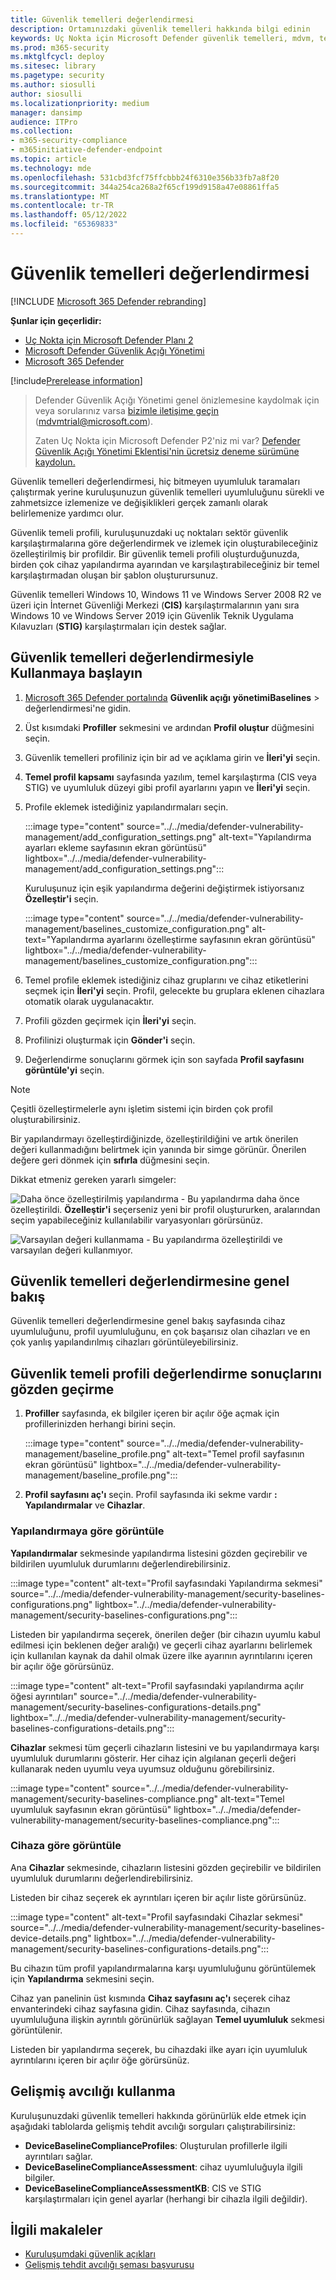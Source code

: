 ```yaml
---
title: Güvenlik temelleri değerlendirmesi
description: Ortamınızdaki güvenlik temelleri hakkında bilgi edinin
keywords: Uç Nokta için Microsoft Defender güvenlik temelleri, mdvm, tehdit & güvenlik açığı yönetimi
ms.prod: m365-security
ms.mktglfcycl: deploy
ms.sitesec: library
ms.pagetype: security
ms.author: siosulli
author: siosulli
ms.localizationpriority: medium
manager: dansimp
audience: ITPro
ms.collection:
- m365-security-compliance
- m365initiative-defender-endpoint
ms.topic: article
ms.technology: mde
ms.openlocfilehash: 531cbd3fcf75ffcbbb24f6310e356b33fb7a8f20
ms.sourcegitcommit: 344a254ca268a2f65cf199d9158a47e08861ffa5
ms.translationtype: MT
ms.contentlocale: tr-TR
ms.lasthandoff: 05/12/2022
ms.locfileid: "65369833"
---
```

# <a name="security-baselines-assessment"></a>Güvenlik temelleri değerlendirmesi

[!INCLUDE [Microsoft 365 Defender rebranding](../../includes/microsoft-defender.md)]

**Şunlar için geçerlidir:**

- [Uç Nokta için Microsoft Defender Planı 2](https://go.microsoft.com/fwlink/?linkid=2154037)
- [Microsoft Defender Güvenlik Açığı Yönetimi](index.yml)
- [Microsoft 365 Defender](https://go.microsoft.com/fwlink/?linkid=2118804)

[!include[Prerelease information](../../includes/prerelease.md)]

> Defender Güvenlik Açığı Yönetimi genel önizlemesine kaydolmak için veya sorularınız varsa [bizimle iletişime geçin](mailto:mdvmtrial@microsoft.com) (mdvmtrial@microsoft.com).
>
> Zaten Uç Nokta için Microsoft Defender P2'niz mi var? [Defender Güvenlik Açığı Yönetimi Eklentisi'nin ücretsiz deneme sürümüne kaydolun.](https://signup.microsoft.com/get-started/signup?products=5908ecaa-b8a7-4a04-b6c0-d44fd934b6f2)

Güvenlik temelleri değerlendirmesi, hiç bitmeyen uyumluluk taramaları çalıştırmak yerine kuruluşunuzun güvenlik temelleri uyumluluğunu sürekli ve zahmetsizce izlemenize ve değişiklikleri gerçek zamanlı olarak belirlemenize yardımcı olur.

Güvenlik temeli profili, kuruluşunuzdaki uç noktaları sektör güvenlik karşılaştırmalarına göre değerlendirmek ve izlemek için oluşturabileceğiniz özelleştirilmiş bir profildir. Bir güvenlik temeli profili oluşturduğunuzda, birden çok cihaz yapılandırma ayarından ve karşılaştırabileceğiniz bir temel karşılaştırmadan oluşan bir şablon oluşturursunuz.

Güvenlik temelleri Windows 10, Windows 11 ve Windows Server 2008 R2 ve üzeri için İnternet Güvenliği Merkezi (**CIS)** karşılaştırmalarının yanı sıra Windows 10 ve Windows Server 2019 için Güvenlik Teknik Uygulama Kılavuzları (**STIG)** karşılaştırmaları için destek sağlar.

## <a name="get-started-with-security-baselines-assessment"></a>Güvenlik temelleri değerlendirmesiyle Kullanmaya başlayın

1. [Microsoft 365 Defender portalında](https://security.microsoft.com) **Güvenlik açığı** **yönetimiBaselines** >  değerlendirmesi'ne gidin.
2. Üst kısımdaki **Profiller** sekmesini ve ardından **Profil oluştur** düğmesini seçin.
3. Güvenlik temelleri profiliniz için bir ad ve açıklama girin ve **İleri'yi** seçin.
4. **Temel profil kapsamı** sayfasında yazılım, temel karşılaştırma (CIS veya STIG) ve uyumluluk düzeyi gibi profil ayarlarını yapın ve **İleri'yi** seçin.
5. Profile eklemek istediğiniz yapılandırmaları seçin.

   :::image type="content" source="../../media/defender-vulnerability-management/add_configuration_settings.png" alt-text="Yapılandırma ayarları ekleme sayfasının ekran görüntüsü" lightbox="../../media/defender-vulnerability-management/add_configuration_settings.png":::

   Kuruluşunuz için eşik yapılandırma değerini değiştirmek istiyorsanız **Özelleştir'i** seçin.

   :::image type="content" source="../../media/defender-vulnerability-management/baselines_customize_configuration.png" alt-text="Yapılandırma ayarlarını özelleştirme sayfasının ekran görüntüsü"  lightbox="../../media/defender-vulnerability-management/baselines_customize_configuration.png":::

6. Temel profile eklemek istediğiniz cihaz gruplarını ve cihaz etiketlerini seçmek için **İleri'yi** seçin. Profil, gelecekte bu gruplara eklenen cihazlara otomatik olarak uygulanacaktır.
7. Profili gözden geçirmek için **İleri'yi** seçin.
8. Profilinizi oluşturmak için **Gönder'i** seçin.
9. Değerlendirme sonuçlarını görmek için son sayfada **Profil sayfasını görüntüle'yi** seçin.

> [!Note]
> Çeşitli özelleştirmelerle aynı işletim sistemi için birden çok profil oluşturabilirsiniz.

 Bir yapılandırmayı özelleştirdiğinizde, özelleştirildiğini ve artık önerilen değeri kullanmadığını belirtmek için yanında bir simge görünür. Önerilen değere geri dönmek için **sıfırla** düğmesini seçin.

Dikkat etmeniz gereken yararlı simgeler:

![Daha önce özelleştirilmiş yapılandırma](../../media/defender-vulnerability-management/previous_customization.png) - Bu yapılandırma daha önce özelleştirildi. **Özelleştir'i** seçerseniz yeni bir profil oluştururken, aralarından seçim yapabileceğiniz kullanılabilir varyasyonları görürsünüz.

![Varsayılan değeri kullanmama](../../media/defender-vulnerability-management/customized_value.png) - Bu yapılandırma özelleştirildi ve varsayılan değeri kullanmıyor.

## <a name="security-baselines-assessment-overview"></a>Güvenlik temelleri değerlendirmesine genel bakış

Güvenlik temelleri değerlendirmesine genel bakış sayfasında cihaz uyumluluğunu, profil uyumluluğunu, en çok başarısız olan cihazları ve en çok yanlış yapılandırılmış cihazları görüntüleyebilirsiniz.

## <a name="review-security-baseline-profile-assessment-results"></a>Güvenlik temeli profili değerlendirme sonuçlarını gözden geçirme

1. **Profiller** sayfasında, ek bilgiler içeren bir açılır öğe açmak için profillerinizden herhangi birini seçin.

   :::image type="content" source="../../media/defender-vulnerability-management/baseline_profile.png" alt-text="Temel profil sayfasının ekran görüntüsü" lightbox="../../media/defender-vulnerability-management/baseline_profile.png":::

2. **Profil sayfasını aç'ı** seçin. Profil sayfasında iki sekme vardır **: Yapılandırmalar** ve **Cihazlar**.

### <a name="view-by-configuration"></a>Yapılandırmaya göre görüntüle

**Yapılandırmalar** sekmesinde yapılandırma listesini gözden geçirebilir ve bildirilen uyumluluk durumlarını değerlendirebilirsiniz.

:::image type="content" alt-text="Profil sayfasındaki Yapılandırma sekmesi" source="../../media/defender-vulnerability-management/security-baselines-configurations.png" lightbox="../../media/defender-vulnerability-management/security-baselines-configurations.png":::

Listeden bir yapılandırma seçerek, önerilen değer (bir cihazın uyumlu kabul edilmesi için beklenen değer aralığı) ve geçerli cihaz ayarlarını belirlemek için kullanılan kaynak da dahil olmak üzere ilke ayarının ayrıntılarını içeren bir açılır öğe görürsünüz.

:::image type="content" alt-text="Profil sayfasındaki yapılandırma açılır öğesi ayrıntıları" source="../../media/defender-vulnerability-management/security-baselines-configurations-details.png" lightbox="../../media/defender-vulnerability-management/security-baselines-configurations-details.png":::

**Cihazlar** sekmesi tüm geçerli cihazların listesini ve bu yapılandırmaya karşı uyumluluk durumlarını gösterir. Her cihaz için algılanan geçerli değeri kullanarak neden uyumlu veya uyumsuz olduğunu görebilirsiniz.

   :::image type="content" source="../../media/defender-vulnerability-management/security-baselines-compliance.png" alt-text="Temel uyumluluk sayfasının ekran görüntüsü" lightbox="../../media/defender-vulnerability-management/security-baselines-compliance.png":::

### <a name="view-by-device"></a>Cihaza göre görüntüle

Ana **Cihazlar** sekmesinde, cihazların listesini gözden geçirebilir ve bildirilen uyumluluk durumlarını değerlendirebilirsiniz.

Listeden bir cihaz seçerek ek ayrıntıları içeren bir açılır liste görürsünüz.  

:::image type="content" alt-text="Profil sayfasındaki Cihazlar sekmesi" source="../../media/defender-vulnerability-management/security-baselines-device-details.png" lightbox="../../media/defender-vulnerability-management/security-baselines-configurations-details.png":::

Bu cihazın tüm profil yapılandırmalarına karşı uyumluluğunu görüntülemek için **Yapılandırma** sekmesini seçin.

Cihaz yan panelinin üst kısmında **Cihaz sayfasını aç'ı** seçerek cihaz envanterindeki cihaz sayfasına gidin. Cihaz sayfasında, cihazın uyumluluğuna ilişkin ayrıntılı görünürlük sağlayan **Temel uyumluluk** sekmesi görüntülenir.

Listeden bir yapılandırma seçerek, bu cihazdaki ilke ayarı için uyumluluk ayrıntılarını içeren bir açılır öğe görürsünüz.

## <a name="use-advanced-hunting"></a>Gelişmiş avcılığı kullanma

Kuruluşunuzdaki güvenlik temelleri hakkında görünürlük elde etmek için aşağıdaki tablolarda gelişmiş tehdit avcılığı sorguları çalıştırabilirsiniz:

- **DeviceBaselineComplianceProfiles**: Oluşturulan profillerle ilgili ayrıntıları sağlar.
- **DeviceBaselineComplianceAssessment**: cihaz uyumluluğuyla ilgili bilgiler.
- **DeviceBaselineComplianceAssessmentKB**: CIS ve STIG karşılaştırmaları için genel ayarlar (herhangi bir cihazla ilgili değildir).

## <a name="related-articles"></a>İlgili makaleler

- [Kuruluşumdaki güvenlik açıkları](tvm-weaknesses.md)
- [Gelişmiş tehdit avcılığı şeması başvurusu](../defender-endpoint/advanced-hunting-schema-reference.md)
